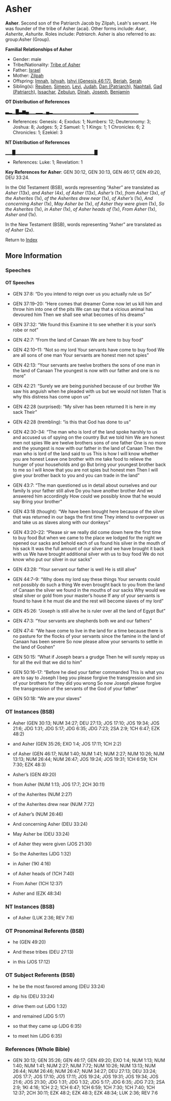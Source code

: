 # Asher
**Asher**. 
Second son of the Patriarch Jacob by Zilpah, Leah's servant. He was founder of the tribe of Asher (acai). 
Other forms include: 
*Aser*, *Asherite*, *Ashurite*. 
Roles include: 
_Patriarch_. 
Asher is also referred to as: 
group:Asher (Group). 




**Familial Relationships of Asher**


* Gender: male
* Tribe/Nationality: [Tribe of Asher](../../../groups/md/acai/Asher.md)
* Father: [Israel](Israel.md)
* Mother: [Zilpah](Zilpah.md)
* Offspring: [Imnah](Imnah.md), [Ishvah](Ishvah.md), [Ishvi (Genesis 46:17)](Ishvi.2.md), [Beriah](Beriah.md), [Serah](Serah.md)
* Sibling(s): [Reuben](Reuben.md), [Simeon](Simeon.5.md), [Levi](Levi.3.md), [Judah](Judah.4.md), [Dan (Patriarch)](Dan.md), [Naphtali](Naphtali.md), [Gad (Patriarch)](Gad.md), [Issachar](Issachar.md), [Zebulun](Zebulun.md), [Dinah](Dinah.md), [Joseph](Joseph.10.md), [Benjamin](Benjamin.md)


**OT Distribution of References**

▃▂▁█▃▆▄▁▁▂▂▁▄▂▁▁▁▁▁▁▁▁▁▁▁▃▁▁▁▁▁▁▁▁▁▁▁▁▁
* References: Genesis: 4; Exodus: 1; Numbers: 12; Deuteronomy: 3; Joshua: 8; Judges: 5; 2 Samuel: 1; 1 Kings: 1; 1 Chronicles: 6; 2 Chronicles: 1; Ezekiel: 3

**NT Distribution of References**

▁▁█▁▁▁▁▁▁▁▁▁▁▁▁▁▁▁▁▁▁▁▁▁▁▁█
* References: Luke: 1; Revelation: 1



**Key References for Asher**: 
GEN 30:12, GEN 30:13, GEN 46:17, GEN 49:20, DEU 33:24. 


In the Old Testament (BSB), words representing “Asher” are translated as 
*Asher* (13x), *and Asher* (4x), *of Asher* (13x), *Asher’s* (1x), *from Asher* (3x), *of the Asherites* (1x), *of the Asherites drew near* (1x), *of Asher’s* (1x), *And concerning Asher* (1x), *May Asher be* (1x), *of Asher they were given* (1x), *So the Asherites* (1x), *in Asher* (1x), *of Asher heads of* (1x), *From Asher* (1x), *Asher and* (1x). 


In the New Testament (BSB), words representing “Asher” are translated as 
*of Asher* (2x). 


Return to [Index](00-Index.md)

## More Information

### Speeches

#### OT Speeches

* GEN 37:8: “Do you intend to reign over us you actually rule us So”

* GEN 37:19–20: “Here comes that dreamer Come now let us kill him and throw him into one of the pits We can say that a vicious animal has devoured him Then we shall see what becomes of his dreams”

* GEN 37:32: “We found this Examine it to see whether it is your son’s robe or not”

* GEN 42:7: “From the land of Canaan We are here to buy food”

* GEN 42:10–11: “Not so my lord Your servants have come to buy food We are all sons of one man Your servants are honest men not spies”

* GEN 42:13: “Your servants are twelve brothers the sons of one man in the land of Canaan The youngest is now with our father and one is no more”

* GEN 42:21: “Surely we are being punished because of our brother We saw his anguish when he pleaded with us but we would not listen That is why this distress has come upon us”

* GEN 42:28 (surprised): “My silver has been returned It is here in my sack Their”

* GEN 42:28 (trembling): “is this that God has done to us”

* GEN 42:30–34: “The man who is lord of the land spoke harshly to us and accused us of spying on the country But we told him We are honest men not spies We are twelve brothers sons of one father One is no more and the youngest is now with our father in the land of Canaan Then the man who is lord of the land said to us This is how I will know whether you are honest Leave one brother with me take food to relieve the hunger of your households and go But bring your youngest brother back to me so I will know that you are not spies but honest men Then I will give your brother back to you and you can trade in the land”

* GEN 43:7: “The man questioned us in detail about ourselves and our family Is your father still alive Do you have another brother And we answered him accordingly How could we possibly know that he would say Bring your brother”

* GEN 43:18 (thought): “We have been brought here because of the silver that was returned in our bags the first time They intend to overpower us and take us as slaves along with our donkeys”

* GEN 43:20–22: “Please sir we really did come down here the first time to buy food But when we came to the place we lodged for the night we opened our sacks and behold each of us found his silver in the mouth of his sack It was the full amount of our silver and we have brought it back with us We have brought additional silver with us to buy food We do not know who put our silver in our sacks”

* GEN 43:28: “Your servant our father is well He is still alive”

* GEN 44:7–9: “Why does my lord say these things Your servants could not possibly do such a thing We even brought back to you from the land of Canaan the silver we found in the mouths of our sacks Why would we steal silver or gold from your master’s house If any of your servants is found to have it he must die and the rest will become slaves of my lord”

* GEN 45:26: “Joseph is still alive he is ruler over all the land of Egypt But”

* GEN 47:3: “Your servants are shepherds both we and our fathers”

* GEN 47:4: “We have come to live in the land for a time because there is no pasture for the flocks of your servants since the famine in the land of Canaan has been severe So now please allow your servants to settle in the land of Goshen”

* GEN 50:15: “What if Joseph bears a grudge Then he will surely repay us for all the evil that we did to him”

* GEN 50:16–17: “Before he died your father commanded This is what you are to say to Joseph I beg you please forgive the transgression and sin of your brothers for they did you wrong So now Joseph please forgive the transgression of the servants of the God of your father”

* GEN 50:18: “We are your slaves”

### OT Instances (BSB)

* Asher (GEN 30:13; NUM 34:27; DEU 27:13; JOS 17:10; JOS 19:34; JOS 21:6; JDG 1:31; JDG 5:17; JDG 6:35; JDG 7:23; 2SA 2:9; 1CH 6:47; EZK 48:2)

* and Asher (GEN 35:26; EXO 1:4; JOS 17:11; 1CH 2:2)

* of Asher (GEN 46:17; NUM 1:40; NUM 1:41; NUM 2:27; NUM 10:26; NUM 13:13; NUM 26:44; NUM 26:47; JOS 19:24; JOS 19:31; 1CH 6:59; 1CH 7:30; EZK 48:3)

* Asher’s (GEN 49:20)

* from Asher (NUM 1:13; JOS 17:7; 2CH 30:11)

* of the Asherites (NUM 2:27)

* of the Asherites drew near (NUM 7:72)

* of Asher’s (NUM 26:46)

* And concerning Asher (DEU 33:24)

* May Asher be (DEU 33:24)

* of Asher they were given (JOS 21:30)

* So the Asherites (JDG 1:32)

* in Asher (1KI 4:16)

* of Asher heads of (1CH 7:40)

* From Asher (1CH 12:37)

* Asher and (EZK 48:34)



### NT Instances (BSB)

* of Asher (LUK 2:36; REV 7:6)



### OT Pronominal Referents (BSB)

* he (GEN 49:20)

* And these tribes (DEU 27:13)

* in this (JOS 17:12)



### OT Subject Referents (BSB)

* he be the most favored among (DEU 33:24)

* dip his (DEU 33:24)

* drive them out (JDG 1:32)

* and remained (JDG 5:17)

* so that they came up (JDG 6:35)

* to meet him (JDG 6:35)



### References (Whole Bible)

* GEN 30:13; GEN 35:26; GEN 46:17; GEN 49:20; EXO 1:4; NUM 1:13; NUM 1:40; NUM 1:41; NUM 2:27; NUM 7:72; NUM 10:26; NUM 13:13; NUM 26:44; NUM 26:46; NUM 26:47; NUM 34:27; DEU 27:13; DEU 33:24; JOS 17:7; JOS 17:10; JOS 17:11; JOS 19:24; JOS 19:31; JOS 19:34; JOS 21:6; JOS 21:30; JDG 1:31; JDG 1:32; JDG 5:17; JDG 6:35; JDG 7:23; 2SA 2:9; 1KI 4:16; 1CH 2:2; 1CH 6:47; 1CH 6:59; 1CH 7:30; 1CH 7:40; 1CH 12:37; 2CH 30:11; EZK 48:2; EZK 48:3; EZK 48:34; LUK 2:36; REV 7:6



